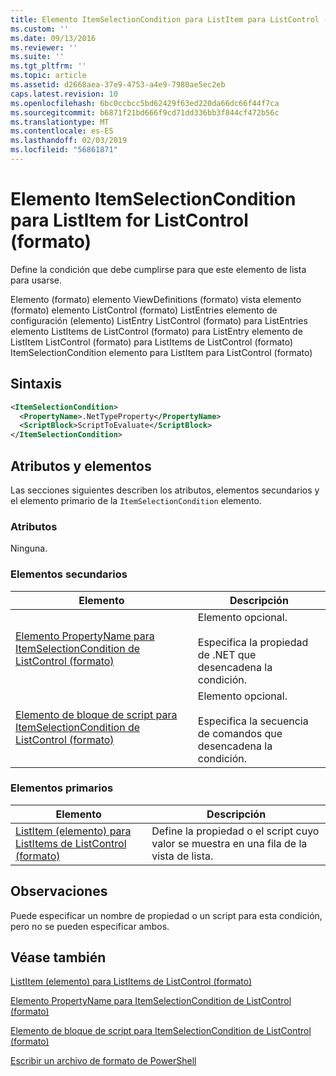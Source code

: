 ```yaml
---
title: Elemento ItemSelectionCondition para ListItem para ListControl (formato) | Microsoft Docs
ms.custom: ''
ms.date: 09/13/2016
ms.reviewer: ''
ms.suite: ''
ms.tgt_pltfrm: ''
ms.topic: article
ms.assetid: d2668aea-37e9-4753-a4e9-7980ae5ec2eb
caps.latest.revision: 10
ms.openlocfilehash: 6bc0ccbcc5bd62429f63ed220da66dc66f44f7ca
ms.sourcegitcommit: b6871f21bd666f9cd71dd336bb3f844cf472b56c
ms.translationtype: MT
ms.contentlocale: es-ES
ms.lasthandoff: 02/03/2019
ms.locfileid: "56861871"
---
```

# <a name="itemselectioncondition-element-for-listitem-for-listcontrol-format"></a>Elemento ItemSelectionCondition para ListItem for ListControl (formato)

Define la condición que debe cumplirse para que este elemento de lista para usarse.

Elemento (formato) elemento ViewDefinitions (formato) vista elemento (formato) elemento ListControl (formato) ListEntries elemento de configuración (elemento) ListEntry ListControl (formato) para ListEntries elemento ListItems de ListControl (formato) para ListEntry elemento de ListItem ListControl (formato) para ListItems de ListControl (formato) ItemSelectionCondition elemento para ListItem para ListControl (formato)

## <a name="syntax"></a>Sintaxis

```xml
<ItemSelectionCondition>
  <PropertyName>.NetTypeProperty</PropertyName>
  <ScriptBlock>ScriptToEvaluate</ScriptBlock>
</ItemSelectionCondition>
```

## <a name="attributes-and-elements"></a>Atributos y elementos

Las secciones siguientes describen los atributos, elementos secundarios y el elemento primario de la `ItemSelectionCondition` elemento.

### <a name="attributes"></a>Atributos

Ninguna.

### <a name="child-elements"></a>Elementos secundarios

|Elemento|Descripción|
|-------------|-----------------|
|[Elemento PropertyName para ItemSelectionCondition de ListControl (formato)](./propertyname-element-for-itemselectioncondition-for-listcontrol-format.md)|Elemento opcional.<br /><br /> Especifica la propiedad de .NET que desencadena la condición.|
|[Elemento de bloque de script para ItemSelectionCondition de ListControl (formato)](./scriptblock-element-for-itemselectioncondition-for-listcontrol-format.md)|Elemento opcional.<br /><br /> Especifica la secuencia de comandos que desencadena la condición.|

### <a name="parent-elements"></a>Elementos primarios

|Elemento|Descripción|
|-------------|-----------------|
|[ListItem (elemento) para ListItems de ListControl (formato)](./listitem-element-for-listitems-for-listcontrol-format.md)|Define la propiedad o el script cuyo valor se muestra en una fila de la vista de lista.|

## <a name="remarks"></a>Observaciones

Puede especificar un nombre de propiedad o un script para esta condición, pero no se pueden especificar ambos.

## <a name="see-also"></a>Véase también

[ListItem (elemento) para ListItems de ListControl (formato)](./listitem-element-for-listitems-for-listcontrol-format.md)

[Elemento PropertyName para ItemSelectionCondition de ListControl (formato)](./propertyname-element-for-itemselectioncondition-for-listcontrol-format.md)

[Elemento de bloque de script para ItemSelectionCondition de ListControl (formato)](./scriptblock-element-for-itemselectioncondition-for-listcontrol-format.md)

[Escribir un archivo de formato de PowerShell](./writing-a-powershell-formatting-file.md)
